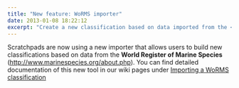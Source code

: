 ```yaml
---
title: "New feature: WoRMS importer"
date: 2013-01-08 18:22:12
excerpt: "Create a new classification based on data imported from the <strong>World Register of Marine Species</strong>"
---
```


Scratchpads are now using a new importer that allows users to build new classifications based on data from the <strong>World Register of Marine Species</strong> (http://www.marinespecies.org/about.php).
You can find detailed documentation of this new tool in our wiki pages under <a href="http://help.scratchpads.org/w/Importing_a_WoRMS_classification">Importing a WoRMS classification</a>
